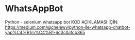 # WhatsAppBot
Python - selenium whatsapp bot
KOD AÇIKLAMASI İÇİN: 
https://medium.com/@chelewy/python-ile-whatsapp-chatbot-yap%C4%B1m%C4%B1-6c3c0afcb365
